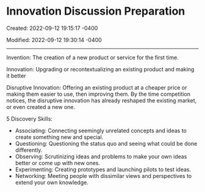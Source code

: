 # Innovation Discussion Preparation

Created: 2022-09-12 19:15:17 -0400

Modified: 2022-09-12 19:30:14 -0400

---

Invention: The creation of a new product or service for the first time.

Innovation: Upgrading or recontextualizing an existing product and making it better

Disruptive Innovation: Offering an existing product at a cheaper price or making them easier to use, then improving them. By the time competition notices, the disruptive innovation has already reshaped the existing market, or even created a new one.



5 Discovery Skills:

-   Associating: Connecting seemingly unrelated concepts and ideas to create something new and special.
-   Questioning: Questioning the status quo and seeing what could be done differently.
-   Observing: Scrutinizing ideas and problems to make your own ideas better or come up with new ones.
-   Experimenting: Creating prototypes and launching pilots to test ideas.
-   Networking: Meeting people with dissimilar views and perspectives to extend your own knowledge.
